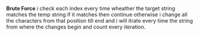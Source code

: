 **Brute Force**
i  check each index every time wheather the target string matches the temp string if it matches then continue otherwise i change all the characters from that position till end
and i will itrate every time the string from where the changes begin and count every iteration.
​